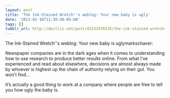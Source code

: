 ```yaml
---
layout: post
title: 'The Ink-Stained Wretch''s weblog: Your new baby is ugly'
date: '2013-02-16T11:30:40-05:00'
tags: []
tumblr_url: http://dwillis.net/post/43232976535/the-ink-stained-wretchs-weblog-your-new-baby-is
---
```

The Ink-Stained Wretch''s weblog: Your new baby is uglymarkschaver:


Newspaper companies are in the dark ages when it comes to understanding how to use research to produce better results online. From what I’ve experienced and read about elsewhere, decisions are almost always made by whoever is highest up the chain of authority relying on their gut. You won’t find…


It’s actually a good thing to work at a company where people are free to tell you how ugly the baby is.
